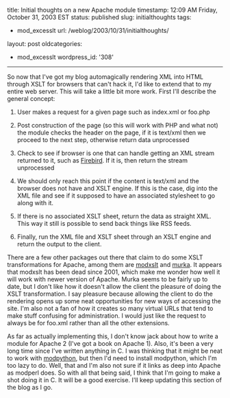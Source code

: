 title: Initial thoughts on a new Apache module
timestamp: 12:09 AM Friday, October 31, 2003 EST
status: published
slug: initialthoughts
tags:
- mod_excesslt
url: /weblog/2003/10/31/initialthoughts/

layout: post
oldcategories:
- mod_excesslt
wordpress_id: '308'

---

So now that I've got my blog automagically rendering XML into HTML through XSLT
for browsers that can't hack it, I'd like to extend that to my entire web
server.  This will take a little bit more work.  First I'll describe the
general concept:







  1. User makes a request for a given page such as index.xml or foo.php



  2. Post construction of the page (so this will work with PHP and what not) the module checks the header on the page, if it is text/xml then we proceed to the next step, otherwise return data unprocessed


  3. Check to see if browser is one that can handle getting an XML stream returned to it, such as [Firebird](http://www.mozilla.org/products/firebird/).  If it is, then return the stream unprocessed


  4. We should only reach this point if the content is text/xml and the browser does not have and XSLT engine.  If this is the case, dig into the XML file and see if it supposed to have an associated stylesheet to go along with it.


  5. If there is no associated XSLT sheet, return the data as straight XML.  This way it still is possible to send back things like RSS feeds.


  6. Finally, run the XML file and XSLT sheet through an XSLT engine and return the output to the client.





There are a few other packages out there that claim to do some XSLT
transformations for Apache, among them are [modxslt](http://modxslt.sourceforge.net/) and [murka](http://murka.sourceforge.net/).  It appears that modxslt has
been dead since 2001, which make me wonder how well it will work with newer
version of Apache.  Murka seems to be fairly up to date, but I don't like how
it doesn't allow the client the pleasure of doing the XSLT transformation.  I
say pleasure because allowing the client to do the rendering opens up some neat
opportunities for new ways of accessing the site.  I'm also not a fan of how it
creates so many virtual URLs that tend to make stuff confusing for
administration.  I would just like the request to always be for
foo.xml rather than all the other extensions.






As far as actually implementing this, I don't know jack about how to write a
module for Apache 2 (I've got a book on Apache 1).  Also, it's been a very long
time since I've written anything in C.  I was thinking that it might be neat to
work with [modpython](http://www.modpython.org/), but then I'd need
to install modpython, which I'm too lazy to do.  Well, that and I'm also not
sure if it links as deep into Apache as modperl does.  So with all that being
said, I think that I'm going to make a shot doing it in C.  It will be a good
exercise.  I'll keep updating this section of the blog as I go.

